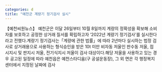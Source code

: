 ```yaml
---
categories: d
title: "예천군 계량기 정기검사 실시"
---
```

【예천씨원뉴스】 예천군은 이달 26일부터 10월 8일까지 계량의 정확성을 확보해 소비자를 보호하고 공정한 상거래 질서를 확립하고자 ‘2022년 계량기 정기검사’를 실시한다라고 전했다.계량기 정기검사는「계량에 관한 법률」에 따라 2년마다 실시하는 법정 검사로 상거래용으로 사용하는 형식승인을 받은 10t 미만 비자동 저울인 판수동 저울, 접시지시 및 판지시 저울, 전기식지시 저울이 검사 대상이다.해당 저울을 사용하고 있는 경우 공고된 일정에 따라 예천읍은 예천스타디움(구 공설운동장), 그 외 면은 각 행정복지센터에서 지정된 날짜에 검사